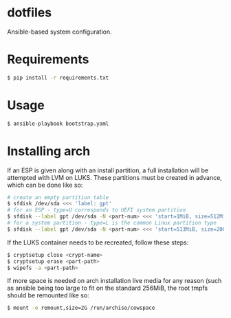 # dotfiles

Ansible-based system configuration.

# Requirements

```bash
$ pip install -r requirements.txt
```

# Usage

```bash
$ ansible-playbook bootstrap.yaml
```

# Installing arch

If an ESP is given along with an install partition, a full installation will be
attempted with LVM on LUKS. These partitions must be created in advance, which
can be done like so:

```bash
# create an empty partition table
$ sfdisk /dev/sda <<< 'label: gpt'
# for an ESP - type=U corresponds to UEFI system partition
$ sfdisk --label gpt /dev/sda -N <part-num> <<< 'start=1MiB, size=512MiB, type=U'
# for a system partition - type=L is the common Linux partition type
$ sfdisk --label gpt /dev/sda -N <part-num> <<< 'start=513MiB, size=200GiB, type=L'
```

If the LUKS container needs to be recreated, follow these steps:

```bash
$ cryptsetup close <crypt-name>
$ cryptsetup erase <part-path>
$ wipefs -a <part-path>
```

If more space is needed on arch installation live media for any reason (such as
ansible being too large to fit on the standard 256MiB, the root tmpfs should be
remounted like so:

```bash
$ mount -o remount,size=2G /run/archiso/cowspace
```
